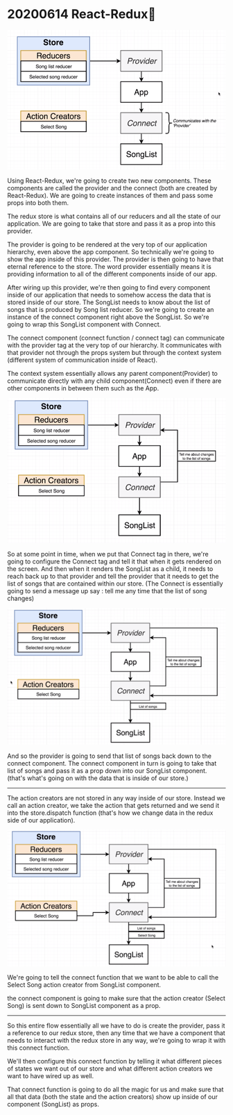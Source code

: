 # 20200614 React-Redux

![my-img](img/200614-1.png)

Using React-Redux, we're going to create two new components. These components are called the provider and the connect (both are created by React-Redux). We are going to create instances of them and pass some props into both them.

The redux store is what contains all of our reducers and all the state of our application. We are going to take that store and pass it as a prop into this provider.

The provider is going to be rendered at the very top of our application hierarchy, even above the app component. So technically we're going to show the app inside of this provider. The provider is then going to have that eternal reference to the store. The word provider essentially means it is providing information to all of the different components inside of our app.

After wiring up this provider, we're then going to find every component inside of our application that needs to somehow access the data that is stored inside of our store. The SongList needs to know about the list of songs that is produced by Song list reducer. So we're going to create an instance of the connect component right above the SongList. So we're going to wrap this SongList component with Connect.

The connect component (connect function / connect tag) can communicate with the provider tag at the very top of our hierarchy. It communicates with that provider not through the props system but through the context system (different system of communication inside of React).

The context system essentially allows any parent component(Provider) to communicate directly with any child component(Connect) even if there are other components in between them such as the App.

![my-img](img/200614-2.png)

So at some point in time, when we put that Connect tag in there, we're going to configure the Connect tag and tell it that when it gets rendered on the screen. And then when it renders the SongList as a child, it needs to reach back up to that provider and tell the provider that it needs to get the list of songs that are contained within our store. (The Connect is essentially going to send a message up say : tell me any time that the list of song changes)

![my-img](img/200614-3.png)

And so the provider is going to send that list of songs back down to the connect component. The connect component in turn is going to take that list of songs and pass it as a prop down into our SongList component.
(that's what's going on with the data that is inside of our store.)

---

The action creators are not stored in any way inside of our store. Instead we call an action creator, we take the action that gets returned and we send it into the store.dispatch function (that's how we change data in the redux side of our application).

![my-img](img/200614-4.png)

We're going to tell the connect function that we want to be able to call the Select Song action creator from SongList component.

the connect component is going to make sure that the action creator (Select Song) is sent down to SongList component as a prop.

---

So this entire flow essentially all we have to do is create the provider, pass it a reference to our redux store, then any time that we have a component that needs to interact with the redux store in any way, we're going to wrap it with this connect function.

We'll then configure this connect function by telling it what different pieces of states we want out of our store and what different action creators we want to have wired up as well.

That connect function is going to do all the magic for us and make sure that all that data (both the state and the action creators) show up inside of our component (SongList) as props.
